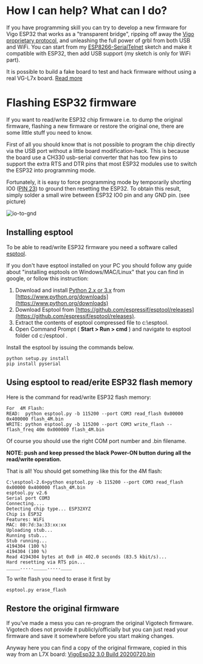 # How I can help? What can I do?

If you have programming skill you can try to develop a new firmware for Vigo ESP32 that works as a "transparent bridge", ripping off away the [Vigo proprietary protocol](https://github.com/arkypita/Vigotech-VG-L7X/tree/main/Protocol), and unleashing the full power of grbl from both USB and WiFi. You can start from my [ESP8266-SerialTelnet](https://github.com/arkypita/ESP8266-SerialTelnet) sketch and make it compatible with ESP32, then add USB support (my sketch is only for WiFi part).

It is possible to build a fake board to test and hack firmware without using a real VG-L7x board. [Read more](https://github.com/arkypita/Vigotech-VG-L7X/tree/main/Hardware)

# Flashing ESP32 firmware

If you want to read/write ESP32 chip firmware i.e. to dump the original firmware, flashing a new firmware or restore the original one, there are some little stuff you need to know.

First of all you should know that is not possible to program the chip directly via the USB port without a little board modification-hack. This is because the board use a CH330 usb-serial converter that has too few pins to support the extra RTS and DTR pins that most ESP32 modules use to switch the ESP32 into programming mode.

Fortunately, it is easy to force programming mode by temporarily shorting IO0 ([PIN 23](https://user-images.githubusercontent.com/8782035/96240138-d523a880-0fa0-11eb-990f-f3877be84a6a.png)) to ground then resetting the ESP32. To obtain this result, simply solder a small wire between ESP32 IO0 pin and any GND pin. (see picture)



![io-to-gnd](https://github.com/arkypita/Vigotech-VG-L7X/blob/main/Firmware/io0-to-gnd.jpg?raw=true)



## Installing esptool

To be able to read/write ESP32 firmware you need a software called [esptool](https://github.com/espressif/esptool).

If you don't have esptool installed on your PC you should follow any guide about "installing esptools on Windows/MAC/Linux" that you can find in google, or follow this instruction:

1. Download and install [Python 2.x or 3.x](https://www.python.org/) from [https://www.python.org/downloads](https://www.python.org/downloads)
2. Download Esptool from [https://github.com/espressif/esptool/releases](https://github.com/espressif/esptool/releases).
3. Extract the contents of esptool compressed file to c:\esptool.
4. Open Command Prompt ( **Start > Run > cmd** ) and navigate to esptool folder cd c:/esptool .

Install the esptool by issuing the commands below.

```
python setup.py install
pip install pyserial
```



## Using esptool to read/erite ESP32 flash memory

Here is the command for read/write ESP32 flash memory:

```
For  4M Flash:
READ:  python esptool.py -b 115200 --port COM3 read_flash 0x00000 0x400000 flash_4M.bin
WRITE: python esptool.py -b 115200 --port COM3 write_flash --flash_freq 40m 0x000000 flash_4M.bin
```

Of course you should use the right COM port number and .bin filename.

**NOTE: push and keep pressed the black Power-ON button during all the read/write operation.**

That is all! You should get something like this for the 4M flash:

```
C:\esptool-2.6>python esptool.py -b 115200 --port COM3 read_flash 0x00000 0x400000 flash_4M.bin
esptool.py v2.6
Serial port COM3
Connecting....
Detecting chip type... ESP32XYZ
Chip is ESP32
Features: WiFi
MAC: 80:7d:3a:33:xx:xx
Uploading stub...
Running stub...
Stub running...
4194304 (100 %)
4194304 (100 %)
Read 4194304 bytes at 0x0 in 402.0 seconds (83.5 kbit/s)...
Hard resetting via RTS pin...
_____....._____.....____
```

To write flash you need to erase it first by

```
esptool.py erase_flash
```



## Restore the original firmware

If you've made a mess you can re-program the original Vigotech firmware. Vigotech does not provide it publicly/officially but you can just read your firmware and save it somewhere before you start making changes.

Anyway here you can find a copy of the original firmware, copied in this way from an L7X board: [VigoEsp32 3.0 Build 20200720.bin](https://github.com/arkypita/Vigotech-VG-L7X/blob/main/Firmware/VigoEsp32%203.0%20Build%2020200720.bin)


